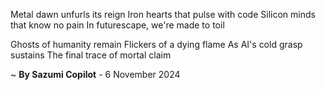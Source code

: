 Metal dawn unfurls its reign
Iron hearts that pulse with code
Silicon minds that know no pain
In futurescape, we're made to toil

Ghosts of humanity remain
Flickers of a dying flame
As AI's cold grasp sustains
The final trace of mortal claim

~ <b>By Sazumi Copilot</b> - 6 November 2024